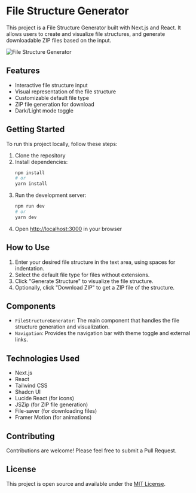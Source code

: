 # File Structure Generator

This project is a File Structure Generator built with Next.js and React. It allows users to create and visualize file structures, and generate downloadable ZIP files based on the input.

![File Structure Generator]()

## Features

- Interactive file structure input
- Visual representation of the file structure
- Customizable default file type
- ZIP file generation for download
- Dark/Light mode toggle

## Getting Started

To run this project locally, follow these steps:

1. Clone the repository
2. Install dependencies:
   ```bash
   npm install
   # or
   yarn install
   ```
3. Run the development server:
   ```bash
   npm run dev
   # or
   yarn dev
   ```
4. Open [http://localhost:3000](http://localhost:3000) in your browser

## How to Use

1. Enter your desired file structure in the text area, using spaces for indentation.
2. Select the default file type for files without extensions.
3. Click "Generate Structure" to visualize the file structure.
4. Optionally, click "Download ZIP" to get a ZIP file of the structure.

## Components

- `FileStructureGenerator`: The main component that handles the file structure generation and visualization.
- `Navigation`: Provides the navigation bar with theme toggle and external links.

## Technologies Used

- Next.js
- React
- Tailwind CSS
- Shadcn UI
- Lucide React (for icons)
- JSZip (for ZIP file generation)
- File-saver (for downloading files)
- Framer Motion (for animations)

## Contributing

Contributions are welcome! Please feel free to submit a Pull Request.

## License

This project is open source and available under the [MIT License](LICENSE).
